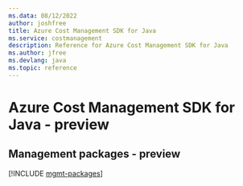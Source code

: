 ```yaml
---
ms.data: 08/12/2022
author: joshfree
title: Azure Cost Management SDK for Java
ms.service: costmanagement
description: Reference for Azure Cost Management SDK for Java
ms.author: jfree
ms.devlang: java
ms.topic: reference
---
```

# Azure Cost Management SDK for Java - preview

## Management packages - preview
[!INCLUDE [mgmt-packages](cost-management-mgmt-index.md)]